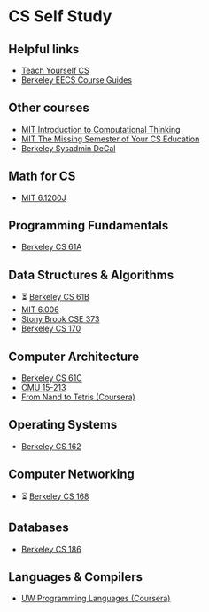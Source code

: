 # CS Self Study

## Helpful links

- [Teach Yourself CS](https://teachyourselfcs.com)
- [Berkeley EECS Course Guides](https://hkn.eecs.berkeley.edu/courseguides)

## Other courses

- [MIT Introduction to Computational Thinking](https://computationalthinking.mit.edu/Spring21)
- [MIT The Missing Semester of Your CS Education](https://missing.csail.mit.edu)
- [Berkeley Sysadmin DeCal](https://decal.ocf.berkeley.edu)

## Math for CS

- [MIT 6.1200J](https://ocw.mit.edu/courses/6-1200j-mathematics-for-computer-science-spring-2024)

## Programming Fundamentals

- [Berkeley CS 61A](https://cs61a.org)

## Data Structures & Algorithms

- ⏳ [Berkeley CS 61B](https://sp21.datastructur.es)
- [MIT 6.006](https://ocw.mit.edu/courses/6-006-introduction-to-algorithms-fall-2011)
- [Stony Brook CSE 373](https://www3.cs.stonybrook.edu/~skiena/373)
- [Berkeley CS 170](https://cs170.org)

## Computer Architecture

- [Berkeley CS 61C](https://cs61c.org)
- [CMU 15-213](https://scs.hosted.panopto.com/Panopto/Pages/Sessions/List.aspx#folderID=%22b96d90ae-9871-4fae-91e2-b1627b43e25e%22)
- [From Nand to Tetris (Coursera)](https://www.coursera.org/learn/build-a-computer)

## Operating Systems
- [Berkeley CS 162](https://cs162.org)

## Computer Networking

- ⏳ [Berkeley CS 168](https://sp25.cs168.io)

## Databases

- [Berkeley CS 186](https://learning.edge.edx.org/course/course-v1:BerkeleyX+CS186+2018_SP)

## Languages & Compilers

- [UW Programming Languages (Coursera)](https://www.coursera.org/learn/programming-languages)

